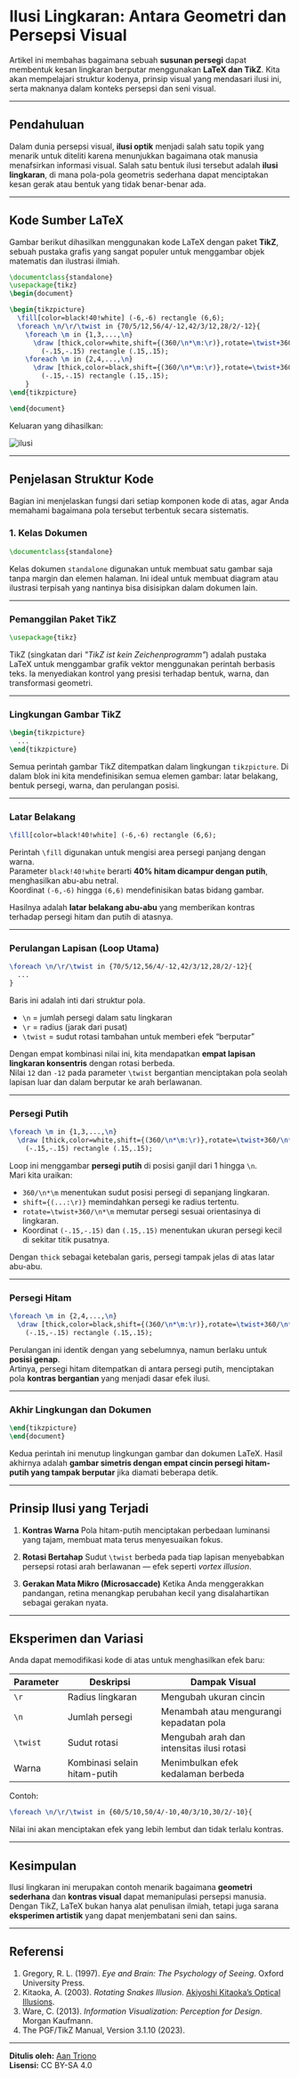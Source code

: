 # Ilusi Lingkaran: Antara Geometri dan Persepsi Visual


Artikel ini membahas bagaimana sebuah **susunan persegi** dapat membentuk kesan lingkaran berputar menggunakan **LaTeX dan TikZ**. Kita akan mempelajari struktur kodenya, prinsip visual yang mendasari ilusi ini, serta maknanya dalam konteks persepsi dan seni visual.

---

<!--more-->


## Pendahuluan

Dalam dunia persepsi visual, **ilusi optik** menjadi salah satu topik yang menarik untuk diteliti karena menunjukkan bagaimana otak manusia menafsirkan informasi visual. Salah satu bentuk ilusi tersebut adalah **ilusi lingkaran**, di mana pola-pola geometris sederhana dapat menciptakan kesan gerak atau bentuk yang tidak benar-benar ada.

---

## Kode Sumber LaTeX

Gambar berikut dihasilkan menggunakan kode LaTeX dengan paket **TikZ**, sebuah pustaka grafis yang sangat populer untuk menggambar objek matematis dan ilustrasi ilmiah.

```latex
\documentclass{standalone}
\usepackage{tikz}
\begin{document}

\begin{tikzpicture}
  \fill[color=black!40!white] (-6,-6) rectangle (6,6);
  \foreach \n/\r/\twist in {70/5/12,56/4/-12,42/3/12,28/2/-12}{
    \foreach \m in {1,3,...,\n}
      \draw [thick,color=white,shift={(360/\n*\m:\r)},rotate=\twist+360/\n*\m]
        (-.15,-.15) rectangle (.15,.15);
    \foreach \m in {2,4,...,\n}
      \draw [thick,color=black,shift={(360/\n*\m:\r)},rotate=\twist+360/\n*\m]
        (-.15,-.15) rectangle (.15,.15);
    }
\end{tikzpicture}

\end{document}
```
Keluaran yang dihasilkan:

![ilusi](ilusi.png " Lingkran atau Spiral ")

---

## Penjelasan Struktur Kode

Bagian ini menjelaskan fungsi dari setiap komponen kode di atas, agar Anda memahami bagaimana pola tersebut terbentuk secara sistematis.

### 1. **Kelas Dokumen**
```latex
\documentclass{standalone}
```
Kelas dokumen `standalone` digunakan untuk membuat satu gambar saja tanpa margin dan elemen halaman. Ini ideal untuk membuat diagram atau ilustrasi terpisah yang nantinya bisa disisipkan dalam dokumen lain.

---

### **Pemanggilan Paket TikZ**
```latex
\usepackage{tikz}
```
TikZ (singkatan dari *"TikZ ist kein Zeichenprogramm"*) adalah pustaka LaTeX untuk menggambar grafik vektor menggunakan perintah berbasis teks. Ia menyediakan kontrol yang presisi terhadap bentuk, warna, dan transformasi geometri.

---

### **Lingkungan Gambar TikZ**
```latex
\begin{tikzpicture}
  ...
\end{tikzpicture}
```
Semua perintah gambar TikZ ditempatkan dalam lingkungan `tikzpicture`. Di dalam blok ini kita mendefinisikan semua elemen gambar: latar belakang, bentuk persegi, warna, dan perulangan posisi.

---

### **Latar Belakang**
```latex
\fill[color=black!40!white] (-6,-6) rectangle (6,6);
```
Perintah `\fill` digunakan untuk mengisi area persegi panjang dengan warna.  
Parameter `black!40!white` berarti **40% hitam dicampur dengan putih**, menghasilkan abu-abu netral.  
Koordinat `(-6,-6)` hingga `(6,6)` mendefinisikan batas bidang gambar.

Hasilnya adalah **latar belakang abu-abu** yang memberikan kontras terhadap persegi hitam dan putih di atasnya.

---

### **Perulangan Lapisan (Loop Utama)**
```latex
\foreach \n/\r/\twist in {70/5/12,56/4/-12,42/3/12,28/2/-12}{
  ...
}
```
Baris ini adalah inti dari struktur pola.  
- `\n` = jumlah persegi dalam satu lingkaran  
- `\r` = radius (jarak dari pusat)  
- `\twist` = sudut rotasi tambahan untuk memberi efek “berputar”

Dengan empat kombinasi nilai ini, kita mendapatkan **empat lapisan lingkaran konsentris** dengan rotasi berbeda.  
Nilai `12` dan `-12` pada parameter `\twist` bergantian menciptakan pola seolah lapisan luar dan dalam berputar ke arah berlawanan.

---

### **Persegi Putih**
```latex
\foreach \m in {1,3,...,\n}
  \draw [thick,color=white,shift={(360/\n*\m:\r)},rotate=\twist+360/\n*\m]
    (-.15,-.15) rectangle (.15,.15);
```
Loop ini menggambar **persegi putih** di posisi ganjil dari 1 hingga `\n`.  
Mari kita uraikan:
- `360/\n*\m` menentukan sudut posisi persegi di sepanjang lingkaran.
- `shift={(...:\r)}` memindahkan persegi ke radius tertentu.
- `rotate=\twist+360/\n*\m` memutar persegi sesuai orientasinya di lingkaran.
- Koordinat `(-.15,-.15)` dan `(.15,.15)` menentukan ukuran persegi kecil di sekitar titik pusatnya.

Dengan `thick` sebagai ketebalan garis, persegi tampak jelas di atas latar abu-abu.

---

### **Persegi Hitam**
```latex
\foreach \m in {2,4,...,\n}
  \draw [thick,color=black,shift={(360/\n*\m:\r)},rotate=\twist+360/\n*\m]
    (-.15,-.15) rectangle (.15,.15);
```
Perulangan ini identik dengan yang sebelumnya, namun berlaku untuk **posisi genap**.  
Artinya, persegi hitam ditempatkan di antara persegi putih, menciptakan pola **kontras bergantian** yang menjadi dasar efek ilusi.

---

### **Akhir Lingkungan dan Dokumen**
```latex
\end{tikzpicture}
\end{document}
```
Kedua perintah ini menutup lingkungan gambar dan dokumen LaTeX. Hasil akhirnya adalah **gambar simetris dengan empat cincin persegi hitam-putih yang tampak berputar** jika diamati beberapa detik.

---

## Prinsip Ilusi yang Terjadi

1. **Kontras Warna**
   Pola hitam-putih menciptakan perbedaan luminansi yang tajam, membuat mata terus menyesuaikan fokus.

2. **Rotasi Bertahap**
   Sudut `\twist` berbeda pada tiap lapisan menyebabkan persepsi rotasi arah berlawanan — efek seperti *vortex illusion*.

3. **Gerakan Mata Mikro (Microsaccade)**
   Ketika Anda menggerakkan pandangan, retina menangkap perubahan kecil yang disalahartikan sebagai gerakan nyata.

---

## Eksperimen dan Variasi

Anda dapat memodifikasi kode di atas untuk menghasilkan efek baru:

| Parameter | Deskripsi | Dampak Visual |
|------------|------------|----------------|
| `\r` | Radius lingkaran | Mengubah ukuran cincin |
| `\n` | Jumlah persegi | Menambah atau mengurangi kepadatan pola |
| `\twist` | Sudut rotasi | Mengubah arah dan intensitas ilusi rotasi |
| Warna | Kombinasi selain hitam-putih | Menimbulkan efek kedalaman berbeda |

Contoh:
```latex
\foreach \n/\r/\twist in {60/5/10,50/4/-10,40/3/10,30/2/-10}{
```
Nilai ini akan menciptakan efek yang lebih lembut dan tidak terlalu kontras.

---

## Kesimpulan

Ilusi lingkaran ini merupakan contoh menarik bagaimana **geometri sederhana** dan **kontras visual** dapat memanipulasi persepsi manusia.  
Dengan TikZ, LaTeX bukan hanya alat penulisan ilmiah, tetapi juga sarana **eksperimen artistik** yang dapat menjembatani seni dan sains.

---

## Referensi

1. Gregory, R. L. (1997). *Eye and Brain: The Psychology of Seeing*. Oxford University Press.  
2. Kitaoka, A. (2003). *Rotating Snakes Illusion*. [Akiyoshi Kitaoka’s Optical Illusions](https://www.ritsumei.ac.jp/~akitaoka/).  
3. Ware, C. (2013). *Information Visualization: Perception for Design*. Morgan Kaufmann.  
4. The PGF/TikZ Manual, Version 3.1.10 (2023).  

---

**Ditulis oleh:** [Aan Triono](https://www.aantriono.com)  
**Lisensi:** CC BY-SA 4.0

